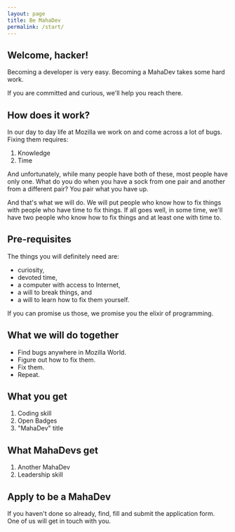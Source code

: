 ```yaml
---
layout: page
title: Be MahaDev
permalink: /start/
---
```


## Welcome, hacker! ##

Becoming a developer is very easy.
Becoming a MahaDev takes some hard work.

If you are committed and curious, we'll help you reach there.

## How does it work? ##

In our day to day life at Mozilla we work on and come across a lot of bugs. Fixing them requires:

1. Knowledge
2. Time

And unfortunately, while many people have both of these, most people have only one. What do you do when you have a sock from one pair and another from a different pair? You pair what you have up.

And that's what we will do. We will put people who know how to fix things with people who have time to fix things. If all goes well, in some time, we'll have two people who know how to fix things and at least one with time to.

## Pre-requisites ##

The things you will definitely need are:

* curiosity,
* devoted time,
* a computer with access to Internet,
* a will to break things, and
* a will to learn how to fix them yourself.

 If you can promise us those, we promise you the elixir of programming.

## What we will do together ##

* Find bugs anywhere in Mozilla World.
* Figure out how to fix them.
* Fix them.
* Repeat.

## What you get ##

1. Coding skill
2. Open Badges
3. "MahaDev" title

## What MahaDevs get ##

1. Another MahaDev
2. Leadership skill

## Apply to be a MahaDev ##

If you haven't done so already, find, fill and submit the application form. One of us will get in touch with you.
